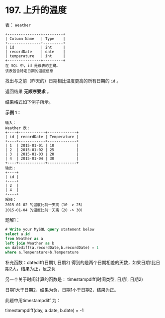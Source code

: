 # 197. 上升的温度

表： `Weather`

```
+---------------+---------+
| Column Name   | Type    |
+---------------+---------+
| id            | int     |
| recordDate    | date    |
| temperature   | int     |
+---------------+---------+
在 SQL 中，id 是该表的主键。
该表包含特定日期的温度信息
```

 

找出与之前（昨天的）日期相比温度更高的所有日期的 `id` 。

返回结果 **无顺序要求** 。

结果格式如下例子所示。

 

**示例 1：**

```
输入：
Weather 表：
+----+------------+-------------+
| id | recordDate | Temperature |
+----+------------+-------------+
| 1  | 2015-01-01 | 10          |
| 2  | 2015-01-02 | 25          |
| 3  | 2015-01-03 | 20          |
| 4  | 2015-01-04 | 30          |
+----+------------+-------------+
输出：
+----+
| id |
+----+
| 2  |
| 4  |
+----+
解释：
2015-01-02 的温度比前一天高（10 -> 25）
2015-01-04 的温度比前一天高（20 -> 30）
```

题解1：

```sql
# Write your MySQL query statement below
select a.id
from Weather as a 
left join Weather as b
on datediff(a.recordDate,b.recordDate) = 1
where a.Temperature>b.Temperature
```

补充函数：datediff(日期1, 日期2) 得到的是两个日期相差的天数，如果日期1比日期2大，结果为正，反之负

另一个关于时间计算的函数是： timestampdiff(时间类型, 日期1, 日期2) 

日期1大于日期2，结果为负，日期1小于日期2，结果为正。

此题中用timestampdiff 为：

timestampdiff(day, a.date, b.date) = -1